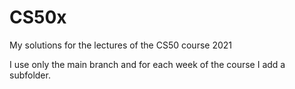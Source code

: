 # CS50x
My solutions for the lectures of the CS50 course 2021

I use only the main branch and for each week of the course I add a subfolder.
